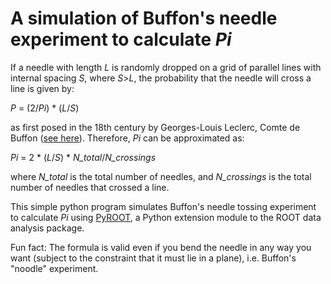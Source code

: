 # A simulation of Buffon's needle experiment to calculate *Pi*

If a needle with length *L* is randomly dropped on a grid of parallel lines with internal spacing *S*, where *S*>*L*, the probability that the needle will cross a line is given by:

*P* = (2/*Pi*) \* (*L*/*S*)

as first posed in the 18th century by Georges-Louis Leclerc, Comte de Buffon ([see here](https://en.wikipedia.org/wiki/Buffon%27s_needle)). Therefore, *Pi* can be approximated as:

*Pi* = 2 \* (*L*/*S*) \* *N_total*/*N_crossings*

where *N_total* is the total number of needles, and *N_crossings* is the total number of needles that crossed a line.

This simple python program simulates Buffon's needle tossing experiment to calculate *Pi* using [PyROOT](https://root.cern.ch/pyroot), a Python extension module to the ROOT data analysis package.

Fun fact: The formula is valid even if you bend the needle in any way you want (subject to the constraint that it must lie in a plane), i.e. Buffon's "noodle" experiment.
